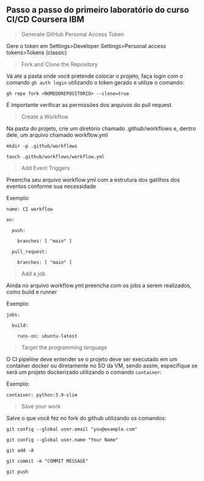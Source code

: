## Passo a passo do primeiro laboratório do curso CI/CD Coursera IBM

> Generate GitHub Personal Access Token

Gere o token em Settings>Developer Settings>Personal access tokens>Tokens (classic)

> Fork and Clone the Repository

Vá até a pasta onde você pretende colocar o projeto, faça login com o comando `gh auth login` utilizando o token gerado e utilize o comando:

`gh repo fork <NOMEDOREPOSITORIO> --clone=true`

É importante verificar as permissões dos arquivos do pull request.

>Create a Workflow

Na pasta do projeto, crie um diretório chamado .github/workflows e, dentro dele, um arquivo chamado workflow.yml

`mkdir -p .github/workflows`

`touch .github/workflows/workflow.yml`

>Add Event Triggers

Preencha seu arquivo workflow.yml com a estrutura dos gatilhos dos eventos conforme sua necessidade

Exemplo:

`name: CI workflow`

`on:`

`  push:`

`    branches: [ "main" ]`

`  pull_request:`

`    branches: [ "main" ]`

>Add a job

Ainda no arquivo workflow.yml preencha com os jobs a serem realizados, como build e runner

Exemplo:

`jobs:`

`  build:`

`    runs-on: ubuntu-latest`

>Target the programming language

O CI pipeline deve entender se o projeto deve ser executado em um container docker ou diretamente no SO da VM, sendo assim, especifique se será um projeto dockerizado utilizando o comando `container`:

Exemplo:

`container: python:3.9-slim`

>Save your work

Salve o que você fez no fork do github utilizando os comandos:

`git config --global user.email "you@example.com"`

`git config --global user.name "Your Name"`

`git add -A`

`git commit -m "COMMIT MESSAGE"`

`git push`
